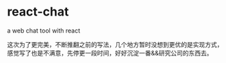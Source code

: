 # react-chat
a web chat tool with react 

这次为了更完美，不断推翻之前的写法，几个地方暂时没想到更优的是实现方式，感觉写了也是不满意，先停更一段时间，好好沉淀一番&&研究公司的东西去。
